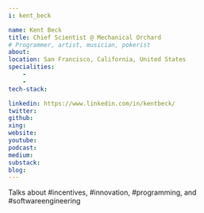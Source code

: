 ```yaml
---
i: kent_beck

name: Kent Beck
title: Chief Scientist @ Mechanical Orchard
# Programmer, artist, musician, pokerist
about:
location: San Francisco, California, United States
specialities:
    -
    -
tech-stack:

linkedin: https://www.linkedin.com/in/kentbeck/
twitter:
github:
xing:
website:
youtube:
podcast:
medium:
substack:
blog:
---
```


Talks about #incentives, #innovation, #programming, and #softwareengineering
